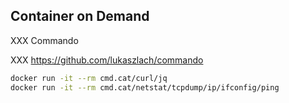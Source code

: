 ## Container on Demand

XXX Commando

XXX https://github.com/lukaszlach/commando

```bash
docker run -it --rm cmd.cat/curl/jq
docker run -it --rm cmd.cat/netstat/tcpdump/ip/ifconfig/ping
```